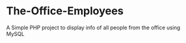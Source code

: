 The-Office-Employees
====================

A Simple PHP project to display info of all people from the office using MySQL
